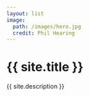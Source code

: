 ```yaml
---
layout: list
image:
  path: /images/hero.jpg
  credit: Phil Hearing
---
```

<h1 class="page-title">{{ site.title }}</h1>
<div class="archive-description">
  <p>{{ site.description }}</p>
</div>
